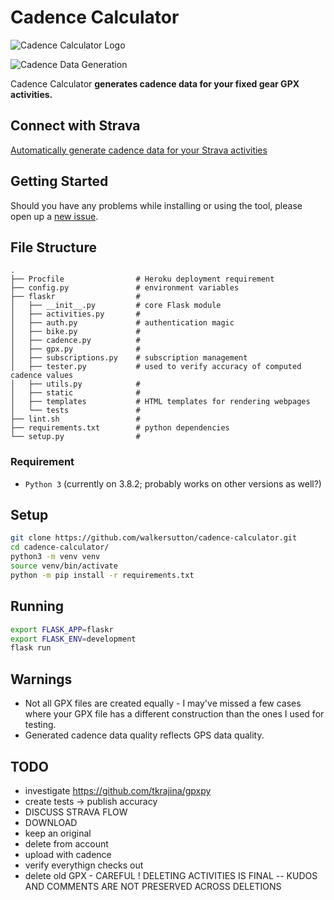 # Cadence Calculator

![Cadence Calculator Logo](https://i.imgur.com/XCdXTfzt.jpg)

<!-- **Read more about this project [here](https://walkercsutton.com/projects/cadence-calculator).** -->

![Cadence Data Generation](https://i.imgur.com/ThHWdmr.gif)

Cadence Calculator **generates cadence data for your fixed gear GPX activities.**

## Connect with Strava
[Automatically generate cadence data for your Strava activities](https://cadencecalculator.herokuapp.com)

## Getting Started
Should you have any problems while installing or using the tool, please open up a [new issue](https://github.com/walkersutton/cadence-calculator/issues).

## File Structure
```
.
├── Procfile                # Heroku deployment requirement
├── config.py               # environment variables
├── flaskr                  #
│   ├── __init__.py         # core Flask module
│   ├── activities.py       #
│   ├── auth.py             # authentication magic
│   ├── bike.py             #
│   ├── cadence.py          #
│   ├── gpx.py              #
│   ├── subscriptions.py    # subscription management
│   ├── tester.py           # used to verify accuracy of computed cadence values
│   ├── utils.py            #
│   ├── static              #
│   ├── templates           # HTML templates for rendering webpages
│   └── tests               #
├── lint.sh                 #
├── requirements.txt        # python dependencies
└── setup.py                #
```

### Requirement
* `Python 3` (currently on 3.8.2; probably works on other versions as well?)

## Setup
```sh
git clone https://github.com/walkersutton/cadence-calculator.git
cd cadence-calculator/
python3 -m venv venv
source venv/bin/activate
python -m pip install -r requirements.txt
```

## Running
```sh
export FLASK_APP=flaskr
export FLASK_ENV=development
flask run
```

## Warnings
* Not all GPX files are created equally - I may've missed a few cases where your GPX file has a different construction than the ones I used for testing.
* Generated cadence data quality reflects GPS data quality.

## TODO
* investigate https://github.com/tkrajina/gpxpy
* create tests -> publish accuracy
* DISCUSS STRAVA FLOW
* DOWNLOAD
* keep an original
* delete from account
* upload with cadence
* verify everythign checks out
* delete old GPX - CAREFUL ! DELETING ACTIVITIES IS FINAL -- KUDOS AND COMMENTS ARE NOT PRESERVED ACROSS DELETIONS
